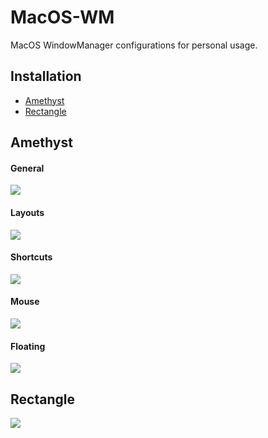 # MacOS-WM

MacOS WindowManager configurations for personal usage.

## Installation

- [Amethyst](https://ianyh.com/amethyst/)
- [Rectangle](https://rectangleapp.com/k)

## Amethyst

#### General

![](https://nrmjjlvckvsb.compat.objectstorage.ap-tokyo-1.oraclecloud.com/picgo/2022/08-18-9e2f06c74245449018b4dc3bb0234768.png)

#### Layouts

![](https://nrmjjlvckvsb.compat.objectstorage.ap-tokyo-1.oraclecloud.com/picgo/2022/08-18-32d3599b493f989152ca2abe6187509c.png)

#### Shortcuts

![](https://nrmjjlvckvsb.compat.objectstorage.ap-tokyo-1.oraclecloud.com/picgo/2022/08-18-21f6b7937b2b2fc9db7cfa9a1c6b7a35.png)

#### Mouse

![](https://nrmjjlvckvsb.compat.objectstorage.ap-tokyo-1.oraclecloud.com/picgo/2022/08-18-0819e5180f328124f94f191f884c9c4d.png)

#### Floating

![](https://nrmjjlvckvsb.compat.objectstorage.ap-tokyo-1.oraclecloud.com/picgo/2022/08-18-db2173910d4965799f338f5cb516f20f.png)

## Rectangle

![](https://nrmjjlvckvsb.compat.objectstorage.ap-tokyo-1.oraclecloud.com/picgo/2022/08-18-6a88a4ca846a001ee48b9064a86b389c.png)
